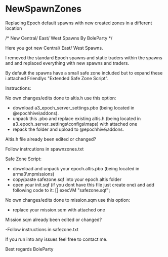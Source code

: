 # NewSpawnZones
Replacing Epoch default spawns with new created zones in a different location

/*
New Central/ East/ West Spawns
By
BoleParty
*/

Here you got new Central/ East/ West Spawns.

I removed the standard Epoch spawns and static traders within the spawns and and replaced everything with new spawns and traders.

By default the spawns have a small safe zone included but to expand these i attached Friendlys "Extended Safe Zone Script".


Instructions:


No own changes/edits done to altis.h use this option:


- download a3_epoch_server_settings.pbo (being located in @epochhive\addons).
- unpack this .pbo and replace existing altis.h (being located in a3_epoch_server_settings\configs\maps) with attached one
- repack the folder and upload to @epochhive\addons.


Altis.h file already been edited or changed?

Follow instrcutions in spawnzones.txt



Safe Zone Script:


- download and unpack your epoch.altis.pbo (being located in arma3\mpmissions)
- copy/paste safezone.sqf into your epoch.altis folder
- open your init.sqf (if you dont have this file just create one) and add following code to it:
[] execVM "safezone.sqf";
  

No own changes/edits done to mission.sqm use this option:

- replace your mission.sqm with attached one


Mission.sqm already been edited or changed?

-Follow instructions in safezone.txt



If you run into any issues feel free to contact me.

Best regards
BoleParty

